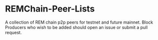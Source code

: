 # REMChain-Peer-Lists

A collection of REM chain p2p peers for testnet and future mainnet. Block Producers who wish to be added should open an issue or submit a pull request.
